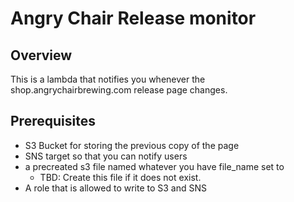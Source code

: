 # Angry Chair Release monitor

## Overview
This is a lambda that notifies you whenever the shop.angrychairbrewing.com release page changes.

## Prerequisites
- S3 Bucket for storing the previous copy of the page
- SNS target so that you can notify users
- a precreated s3 file named whatever you have file_name set to
	- TBD: Create this file if it does not exist.
- A role that is allowed to write to S3 and SNS
